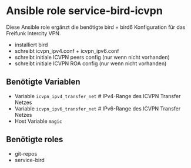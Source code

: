 # Ansible role service-bird-icvpn

Diese Ansible role ergänzt die benötigte bird + bird6 Konfiguration für das Freifunk Intercity VPN.

- installiert bird
- schreibt icvpn_ipv4.conf + icvpn_ipv6.conf
- schreibt initiale ICVPN peers config (nur wenn nicht vorhanden)
- schreibt initiale ICVPN ROA config (nur wenn nicht vorhanden)

## Benötigte Variablen

- Variable `icvpn_ipv4_transfer_net` # IPv4-Range des ICVPN Transfer Netzes
- Variable `icvpn_ipv6_transfer_net` # IPv6-Range des ICVPN Transfer Netzes
- Host Variable `magic`

## Benötigte roles

- git-repos
- service-bird

